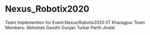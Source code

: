 # Nexus_Robotix2020
Team Implemention for Event:Nexus/Robotix2020 IIT Kharagpur
Team Members:
    Abhishek Gandhi
    Gunjan Turkar
    Parth Jindal
